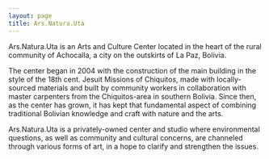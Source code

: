 ```yaml
---
layout: page
title: Ars.Natura.Uta
---
```


Ars.Natura.Uta is an Arts and Culture Center located in the heart of the rural community of Achocalla, a city on the outskirts of La Paz, Bolivia.

The center began in 2004 with the construction of the main building in the style of the 18th cent. Jesuit Missions of Chiquitos, made with locally-sourced materials and built by community workers in collaboration with master carpenters from the Chiquitos-area in southern Bolivia. Since then, as the center has grown, it has kept that fundamental aspect of combining traditional Bolivian knowledge and craft with nature and the arts. 

Ars.Natura.Uta is a privately-owned center and studio where environmental questions, as well as community and cultural concerns, are channeled through various forms of art, in a hope to clarify and strengthen the issues.

